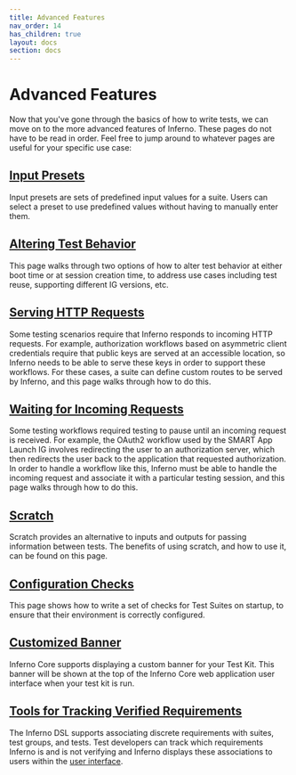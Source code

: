 ```yaml
---
title: Advanced Features
nav_order: 14
has_children: true
layout: docs
section: docs
---
```

# Advanced Features

Now that you've gone through the basics of how to write tests, we can move on to the more advanced features of Inferno.
These pages do not have to be read in order. Feel free to jump around to whatever pages are useful for your 
specific use case:

## [Input Presets](/docs/advanced-test-features/input-presets.html)
Input presets are sets of predefined input values for a suite. Users can select
a preset to use predefined values without having to manually enter them.

## [Altering Test Behavior](/docs/advanced-test-features/test-configuration.html)
This page walks through two options of how
to alter test behavior at either boot time or at session creation time, to address use
cases including test reuse, supporting different IG versions, etc.

## [Serving HTTP Requests](/docs/advanced-test-features/serving-http-requests.html)
Some testing scenarios require that Inferno responds to incoming HTTP requests. 
For example, authorization workflows based on asymmetric client credentials 
require that public keys are served at an accessible location, so Inferno needs to be able to
serve these keys in order to support these workflows.
For these cases, a suite can define custom routes to be served by Inferno, and this page
walks through how to do this.

## [Waiting for Incoming Requests](/docs/advanced-test-features/waiting-for-requests.html)
Some testing workflows required testing to pause until an incoming request is received.
For example, the OAuth2 workflow used by the SMART App Launch IG involves redirecting the 
user to an authorization server, which then redirects the user back to the application 
that requested authorization. In order to handle a workflow like this, Inferno must be 
able to handle the incoming request and associate it with a particular testing session, and 
this page walks through how to do this.

## [Scratch](/docs/advanced-test-features/scratch.html)
Scratch provides an alternative to inputs and outputs for passing information between tests.
The benefits of using scratch, and how to use it, can be found on this page.

## [Configuration Checks](/docs/advanced-test-features/configuration-checks.html)
This page shows how to write a set of checks for Test Suites on startup, to ensure that
their environment is correctly configured.

## [Customized Banner](/docs/advanced-test-features/custom-banner.html)
Inferno Core supports displaying a custom banner for your Test Kit. This banner will be shown at the top of the Inferno Core web application user interface when your test kit is run.

## [Tools for Tracking Verified Requirements](/docs/advanced-test-features/requirements.html)
The Inferno DSL supports associating discrete requirements with suites, test
groups, and tests. Test developers can track which requirements Inferno is and is not
verifying and Inferno displays these associations to users within the
[user interface](/docs/user-interface.html#viewing-verified-requirements).